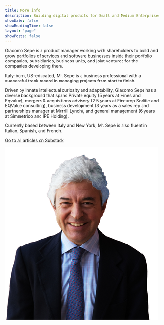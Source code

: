 ```yaml
---
title: More info
description: Building digital products for Small and Medium Enterprises
showDate: false
showReadingTime: false
layout: "page"
showPosts: false
---
```


Giacomo Sepe is a product manager working with shareholders to build and grow portfolios of services and software businesses inside their portfolio companies, subsidiaries, business units, and joint ventures for the companies developing them.

Italy-born, US-educated, Mr. Sepe is a business professional with a successful track record in managing projects from start to finish.

Driven by innate intellectual curiosity and adaptability, Giacomo Sepe has a diverse background that spans Private equity (5 years at Hines and Eqvalue), mergers & acquisitions advisory (2.5 years at Fineurop Soditic and EQValue consulting), business development (3 years as a sales rep and partnerships manager at Merrill Lynch), and general management (6 years at Simmetrico and IPE Holding).

Currently based between Italy and New York, Mr. Sepe is also fluent in Italian, Spanish, and French.

[Go to all articles on Substack](https://giacomosepe.substack.com)

![Giacomo-Sepe-Entrepreneur](Giacomo-Sepe-Entrepreneur-NoBG.png)
